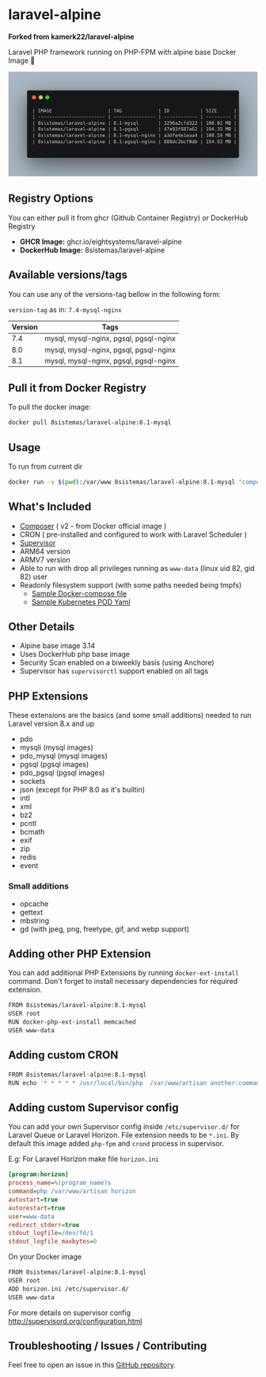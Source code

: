 # laravel-alpine

**Forked from kamerk22/laravel-alpine**

Laravel PHP framework running on PHP-FPM with alpine base Docker Image 🐳

![SIZE](https://github.com/EightSystems/laravel-alpine/blob/master/image-list-screenshot.png?raw=true)

## Registry Options

You can either pull it from ghcr (Github Container Registry) or DockerHub Registry

- **GHCR Image:** ghcr.io/eightsystems/laravel-alpine
- **DockerHub Image:** 8sistemas/laravel-alpine

## Available versions/tags

You can use any of the versions-tag bellow in the following form:

`version-tag` as in: `7.4-mysql-nginx`

| Version | Tags                                   |
| ------- | -------------------------------------- |
| 7.4     | mysql, mysql-nginx, pgsql, pgsql-nginx |
| 8.0     | mysql, mysql-nginx, pgsql, pgsql-nginx |
| 8.1     | mysql, mysql-nginx, pgsql, pgsql-nginx |

## Pull it from Docker Registry

To pull the docker image:

```bash
docker pull 8sistemas/laravel-alpine:8.1-mysql
```

## Usage

To run from current dir

```bash
docker run -v $(pwd):/var/www 8sistemas/laravel-alpine:8.1-mysql "composer install --prefer-dist"
```

## What's Included

- [Composer](https://getcomposer.org/) ( v2 - from Docker official image )
- CRON ( pre-installed and configured to work with Laravel Scheduler )
- [Supervisor](http://supervisord.org)
- ARM64 version
- ARMV7 version
- Able to run with drop all privileges running as `www-data` (linux uid 82, gid 82) user
- Readonly filesystem support (with some paths needed being tmpfs)
    - [Sample Docker-compose file](8.1/docker-compose.yaml)
    - [Sample Kubernetes POD Yaml](8.1/kube-pod.yaml)

## Other Details

- Alpine base image 3.14
- Uses DockerHub php base image
- Security Scan enabled on a biweekly basis (using Anchore)
- Supervisor has `supervisorctl` support enabled on all tags

## PHP Extensions

These extensions are the basics (and some small additions) needed to run Laravel version 8.x and up

- pdo
- mysqli (mysql images)
- pdo_mysql (mysql images)
- pgsql (pgsql images)
- pdo_pgsql (pgsql images)
- sockets
- json (except for PHP 8.0 as it's builtin)
- intl
- xml
- bz2
- pcntl
- bcmath
- exif
- zip
- redis
- event

### Small additions

- opcache
- gettext
- mbstring
- gd (with jpeg, png, freetype, gif, and webp support)

## Adding other PHP Extension

You can add additional PHP Extensions by running `docker-ext-install` command. Don't forget to install necessary dependencies for required extension.

```bash
FROM 8sistemas/laravel-alpine:8.1-mysql
USER root
RUN docker-php-ext-install memcached
USER www-data
```

## Adding custom CRON

```bash
FROM 8sistemas/laravel-alpine:8.1-mysql
RUN echo '* * * * * /usr/local/bin/php  /var/www/artisan another:command >> /dev/null 2>&1' >> /etc/crontabs/www-data
```

## Adding custom Supervisor config

You can add your own Supervisor config inside `/etc/supervisor.d/` for Laravel Queue or Laravel Horizon. File extension needs to be `*.ini`. By default this image added `php-fpm` and `crond` process in supervisor.

E.g: For Laravel Horizon make file `horizon.ini`

```ini
[program:horizon]
process_name=%(program_name)s
command=php /var/www/artisan horizon
autostart=true
autorestart=true
user=www-data
redirect_stderr=true
stdout_logfile=/dev/fd/1
stdout_logfile_maxbytes=0
```

On your Docker image

```bash
FROM 8sistemas/laravel-alpine:8.1-mysql
USER root
ADD horizon.ini /etc/supervisor.d/
USER www-data
```

For more details on supervisor config http://supervisord.org/configuration.html

## Troubleshooting / Issues / Contributing

Feel free to open an issue in this [GitHub repository](https://github.com/eightsystems/laravel-alpine).

